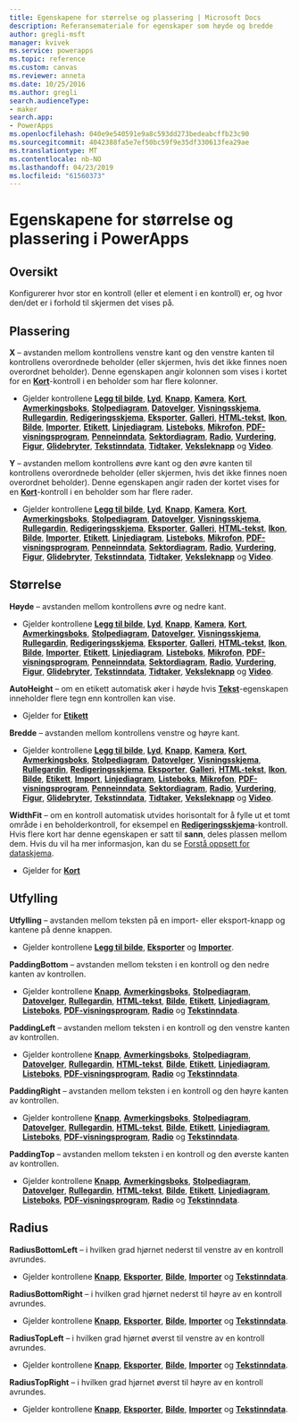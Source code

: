 ```yaml
---
title: Egenskapene for størrelse og plassering | Microsoft Docs
description: Referansemateriale for egenskaper som høyde og bredde
author: gregli-msft
manager: kvivek
ms.service: powerapps
ms.topic: reference
ms.custom: canvas
ms.reviewer: anneta
ms.date: 10/25/2016
ms.author: gregli
search.audienceType:
- maker
search.app:
- PowerApps
ms.openlocfilehash: 040e9e540591e9a8c593dd273bedeabcffb23c90
ms.sourcegitcommit: 4042388fa5e7ef50bc59f9e35df330613fea29ae
ms.translationtype: MT
ms.contentlocale: nb-NO
ms.lasthandoff: 04/23/2019
ms.locfileid: "61560373"
---
```

# <a name="size-and-location-properties-in-powerapps"></a>Egenskapene for størrelse og plassering i PowerApps
## <a name="overview"></a>Oversikt
Konfigurerer hvor stor en kontroll (eller et element i en kontroll) er, og hvor den/det er i forhold til skjermen det vises på.

## <a name="position"></a>Plassering
**X** – avstanden mellom kontrollens venstre kant og den venstre kanten til kontrollens overordnede beholder (eller skjermen, hvis det ikke finnes noen overordnet beholder). Denne egenskapen angir kolonnen som vises i kortet for en **[Kort](control-card.md)**-kontroll i en beholder som har flere kolonner.

* Gjelder kontrollene **[Legg til bilde](control-add-picture.md)**, **[Lyd](control-audio-video.md)**, **[Knapp](control-button.md)**, **[Kamera](control-camera.md)**, **[Kort](control-card.md)**, **[Avmerkingsboks](control-check-box.md)**, **[Stolpediagram](control-column-line-chart.md)**, **[Datovelger](control-date-picker.md)**, **[Visningsskjema](control-form-detail.md)**, **[Rullegardin](control-drop-down.md)**, **[Redigeringsskjema](control-form-detail.md)**, **[Eksporter](control-export-import.md)**, **[Galleri](control-gallery.md)**, **[HTML-tekst](control-html-text.md)**, **[Ikon](control-shapes-icons.md)**, **[Bilde](control-image.md)**, **[Importer](control-export-import.md)**, **[Etikett](control-text-box.md)**, **[Linjediagram](control-column-line-chart.md)**, **[Listeboks](control-list-box.md)**, **[Mikrofon](control-microphone.md)**, **[PDF-visningsprogram](control-pdf-viewer.md)**, **[Penneinndata](control-pen-input.md)**, **[Sektordiagram](control-pie-chart.md)**, **[Radio](control-radio.md)**, **[Vurdering](control-rating.md)**, **[Figur](control-shapes-icons.md)**, **[Glidebryter](control-slider.md)**, **[Tekstinndata](control-text-input.md)**, **[Tidtaker](control-timer.md)**, **[Veksleknapp](control-toggle.md)** og **[Video](control-audio-video.md)**.

**Y** – avstanden mellom kontrollens øvre kant og den øvre kanten til kontrollens overordnede beholder (eller skjermen, hvis det ikke finnes noen overordnet beholder). Denne egenskapen angir raden der kortet vises for en **[Kort](control-card.md)**-kontroll i en beholder som har flere rader.

* Gjelder kontrollene **[Legg til bilde](control-add-picture.md)**, **[Lyd](control-audio-video.md)**, **[Knapp](control-button.md)**, **[Kamera](control-camera.md)**, **[Kort](control-card.md)**, **[Avmerkingsboks](control-check-box.md)**, **[Stolpediagram](control-column-line-chart.md)**, **[Datovelger](control-date-picker.md)**, **[Visningsskjema](control-form-detail.md)**, **[Rullegardin](control-drop-down.md)**, **[Redigeringsskjema](control-form-detail.md)**, **[Eksporter](control-export-import.md)**, **[Galleri](control-gallery.md)**, **[HTML-tekst](control-html-text.md)**, **[Ikon](control-shapes-icons.md)**, **[Bilde](control-image.md)**, **[Importer](control-export-import.md)**, **[Etikett](control-text-box.md)**, **[Linjediagram](control-column-line-chart.md)**, **[Listeboks](control-list-box.md)**, **[Mikrofon](control-microphone.md)**, **[PDF-visningsprogram](control-pdf-viewer.md)**, **[Penneinndata](control-pen-input.md)**, **[Sektordiagram](control-pie-chart.md)**, **[Radio](control-radio.md)**, **[Vurdering](control-rating.md)**, **[Figur](control-shapes-icons.md)**, **[Glidebryter](control-slider.md)**, **[Tekstinndata](control-text-input.md)**, **[Tidtaker](control-timer.md)**, **[Veksleknapp](control-toggle.md)** og **[Video](control-audio-video.md)**.

## <a name="size"></a>Størrelse
**Høyde** – avstanden mellom kontrollens øvre og nedre kant.

* Gjelder kontrollene **[Legg til bilde](control-add-picture.md)**, **[Lyd](control-audio-video.md)**, **[Knapp](control-button.md)**, **[Kamera](control-camera.md)**, **[Kort](control-card.md)**, **[Avmerkingsboks](control-check-box.md)**, **[Stolpediagram](control-column-line-chart.md)**, **[Datovelger](control-date-picker.md)**, **[Visningsskjema](control-form-detail.md)**, **[Rullegardin](control-drop-down.md)**, **[Redigeringsskjema](control-form-detail.md)**, **[Eksporter](control-export-import.md)**, **[Galleri](control-gallery.md)**, **[HTML-tekst](control-html-text.md)**, **[Ikon](control-shapes-icons.md)**, **[Bilde](control-image.md)**, **[Importer](control-export-import.md)**, **[Etikett](control-text-box.md)**, **[Linjediagram](control-column-line-chart.md)**, **[Listeboks](control-list-box.md)**, **[Mikrofon](control-microphone.md)**, **[PDF-visningsprogram](control-pdf-viewer.md)**, **[Penneinndata](control-pen-input.md)**, **[Sektordiagram](control-pie-chart.md)**, **[Radio](control-radio.md)**, **[Vurdering](control-rating.md)**, **[Figur](control-shapes-icons.md)**, **[Glidebryter](control-slider.md)**, **[Tekstinndata](control-text-input.md)**, **[Tidtaker](control-timer.md)**, **[Veksleknapp](control-toggle.md)** og **[Video](control-audio-video.md)**.

**AutoHeight** – om en etikett automatisk øker i høyde hvis **[Tekst](properties-core.md)**-egenskapen inneholder flere tegn enn kontrollen kan vise.  

* Gjelder for **[Etikett](control-text-box.md)**

**Bredde** – avstanden mellom kontrollens venstre og høyre kant.

* Gjelder kontrollene **[Legg til bilde](control-add-picture.md)**, **[Lyd](control-audio-video.md)**, **[Knapp](control-button.md)**, **[Kamera](control-camera.md)**, **[Kort](control-card.md)**, **[Avmerkingsboks](control-check-box.md)**, **[Stolpediagram](control-column-line-chart.md)**, **[Datovelger](control-date-picker.md)**, **[Visningsskjema](control-form-detail.md)**, **[Rullegardin](control-drop-down.md)**, **[Redigeringsskjema](control-form-detail.md)**, **[Eksporter](control-export-import.md)**, **[Galleri](control-gallery.md)**, **[HTML-tekst](control-html-text.md)**, **[Ikon](control-shapes-icons.md)**, **[Bilde](control-image.md)**, **[Etikett](control-text-box.md)**, **[Import](control-export-import.md)**, **[Linjediagram](control-column-line-chart.md)**, **[Listeboks](control-list-box.md)**, **[Mikrofon](control-microphone.md)**, **[PDF-visningsprogram](control-pdf-viewer.md)**, **[Penneinndata](control-pen-input.md)**, **[Sektordiagram](control-pie-chart.md)**, **[Radio](control-radio.md)**, **[Vurdering](control-rating.md)**, **[Figur](control-shapes-icons.md)**, **[Glidebryter](control-slider.md)**, **[Tekstinndata](control-text-input.md)**, **[Tidtaker](control-timer.md)**, **[Veksleknapp](control-toggle.md)** og **[Video](control-audio-video.md)**.

**WidthFit** – om en kontroll automatisk utvides horisontalt for å fylle ut et tomt område i en beholderkontroll, for eksempel en **[Redigeringsskjema](control-form-detail.md)**-kontroll. Hvis flere kort har denne egenskapen er satt til **sann**, deles plassen mellom dem. Hvis du vil ha mer informasjon, kan du se [Forstå oppsett for dataskjema](../working-with-form-layout.md).

* Gjelder for **[Kort](control-card.md)**

## <a name="padding"></a>Utfylling
**Utfylling** – avstanden mellom teksten på en import- eller eksport-knapp og kantene på denne knappen.

* Gjelder kontrollene  **[Legg til bilde](control-add-picture.md)**, **[Eksporter](control-export-import.md)** og **[Importer](control-export-import.md)**.

**PaddingBottom** – avstanden mellom teksten i en kontroll og den nedre kanten av kontrollen.

* Gjelder kontrollene **[Knapp](control-button.md)**,  **[Avmerkingsboks](control-check-box.md)**, **[Stolpediagram](control-column-line-chart.md)**, **[Datovelger](control-date-picker.md)**, **[Rullegardin](control-drop-down.md)**, **[HTML-tekst](control-html-text.md)**, **[Bilde](control-image.md)**,  **[Etikett](control-text-box.md)**,  **[Linjediagram](control-column-line-chart.md)**, **[Listeboks](control-list-box.md)**,  **[PDF-visningsprogram](control-pdf-viewer.md)**, **[Radio](control-radio.md)** og **[Tekstinndata](control-text-input.md)**.

**PaddingLeft** – avstanden mellom teksten i en kontroll og den venstre kanten av kontrollen.

* Gjelder kontrollene **[Knapp](control-button.md)**,  **[Avmerkingsboks](control-check-box.md)**, **[Stolpediagram](control-column-line-chart.md)**, **[Datovelger](control-date-picker.md)**, **[Rullegardin](control-drop-down.md)**, **[HTML-tekst](control-html-text.md)**, **[Bilde](control-image.md)**,  **[Etikett](control-text-box.md)**,  **[Linjediagram](control-column-line-chart.md)**, **[Listeboks](control-list-box.md)**,  **[PDF-visningsprogram](control-pdf-viewer.md)**, **[Radio](control-radio.md)** og **[Tekstinndata](control-text-input.md)**.

**PaddingRight** – avstanden mellom teksten i en kontroll og den høyre kanten av kontrollen.

* Gjelder kontrollene **[Knapp](control-button.md)**,  **[Avmerkingsboks](control-check-box.md)**, **[Stolpediagram](control-column-line-chart.md)**, **[Datovelger](control-date-picker.md)**, **[Rullegardin](control-drop-down.md)**, **[HTML-tekst](control-html-text.md)**, **[Bilde](control-image.md)**,  **[Etikett](control-text-box.md)**,  **[Linjediagram](control-column-line-chart.md)**, **[Listeboks](control-list-box.md)**,  **[PDF-visningsprogram](control-pdf-viewer.md)**, **[Radio](control-radio.md)** og **[Tekstinndata](control-text-input.md)**.

**PaddingTop** – avstanden mellom teksten i en kontroll og den øverste kanten av kontrollen.

* Gjelder kontrollene **[Knapp](control-button.md)**,  **[Avmerkingsboks](control-check-box.md)**, **[Stolpediagram](control-column-line-chart.md)**, **[Datovelger](control-date-picker.md)**, **[Rullegardin](control-drop-down.md)**, **[HTML-tekst](control-html-text.md)**, **[Bilde](control-image.md)**,  **[Etikett](control-text-box.md)**,  **[Linjediagram](control-column-line-chart.md)**, **[Listeboks](control-list-box.md)**,  **[PDF-visningsprogram](control-pdf-viewer.md)**, **[Radio](control-radio.md)** og **[Tekstinndata](control-text-input.md)**.

## <a name="radius"></a>Radius
**RadiusBottomLeft** – i hvilken grad hjørnet nederst til venstre av en kontroll avrundes.

* Gjelder kontrollene **[Knapp](control-button.md)**, **[Eksporter](control-export-import.md)**, **[Bilde](control-image.md)**, **[Importer](control-export-import.md)** og **[Tekstinndata](control-text-input.md)**.

**RadiusBottomRight** – i hvilken grad hjørnet nederst til høyre av en kontroll avrundes.

* Gjelder kontrollene **[Knapp](control-button.md)**, **[Eksporter](control-export-import.md)**, **[Bilde](control-image.md)**, **[Importer](control-export-import.md)** og **[Tekstinndata](control-text-input.md)**.

**RadiusTopLeft** – i hvilken grad hjørnet øverst til venstre av en kontroll avrundes.

* Gjelder kontrollene **[Knapp](control-button.md)**, **[Eksporter](control-export-import.md)**, **[Bilde](control-image.md)**, **[Importer](control-export-import.md)** og **[Tekstinndata](control-text-input.md)**.

**RadiusTopRight** – i hvilken grad hjørnet øverst til høyre av en kontroll avrundes.

* Gjelder kontrollene **[Knapp](control-button.md)**, **[Eksporter](control-export-import.md)**, **[Bilde](control-image.md)**, **[Importer](control-export-import.md)** og **[Tekstinndata](control-text-input.md)**.

